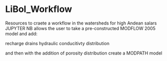 # LiBol_Workflow
Resources to craete a workflow in the watersheds for high Andean salars
JUPYTER NB allows the user to take a pre-constructed MODFLOW 2005 model and add:

recharge
drains
hydraulic conducitivty distribution

and then with the addition of porosity distribution create a MODPATH model
